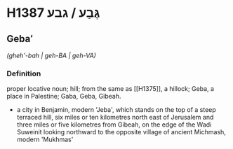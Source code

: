 # H1387 גֶּבַע / גבע

## Gebaʻ

_(gheh'-bah | ɡeh-BA | ɡeh-VA)_

### Definition

proper locative noun; hill; from the same as [[H1375]], a hillock; Geba, a place in Palestine; Gaba, Geba, Gibeah.

- a city in Benjamin, modern 'Jeba', which stands on the top of a steep terraced hill, six miles or ten kilometres north east of Jerusalem and three miles or five kilometres from Gibeah, on the edge of the Wadi Suweinit looking northward to the opposite village of ancient Michmash, modern 'Mukhmas'
